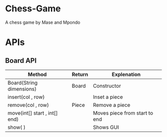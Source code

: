 # Chess-Game
A chess game by Mase and Mpondo

# APIs

## Board API
| Method | Return | Explenation |
|-|-|-|
| Board(String dimensions) |  Board |Constructor |
|  insert(col , row)  ||  Inset a piece |
|  remove(col , row)  | Piece  |  Remove a piece|
|  move(int[] start , int[] end)  || Moves piece from start to end |
|  show( )  || Shows GUI |
